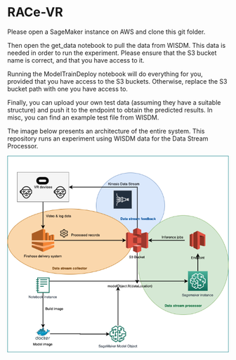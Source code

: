 # RACe-VR

Please open a SageMaker instance on AWS and clone this git folder.

Then open the get_data notebook to pull the data from WISDM. This data is needed in order to run the experiment. Please ensure that the S3 bucket name is correct, and that you have access to it.

Running the ModelTrainDeploy notebook will do everything for you, provided that you have access to the S3 buckets. Otherwise, replace the S3 bucket path with one you have access to.

Finally, you can upload your own test data (assuming they have a suitable structure) and push it to the endpoint to obtain the predicted results. In misc, you can find an example test file from WISDM.

The image below presents an architecture of the entire system. This repository runs an experiment using WISDM data for the Data Stream Processor.

![](./images/race-vr.png)
